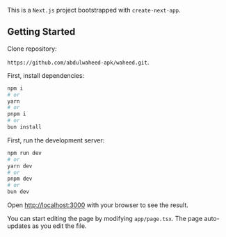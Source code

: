 This is a `Next.js` project bootstrapped with `create-next-app`.

## Getting Started
Clone repository:

 `https://github.com/abdulwaheed-apk/waheed.git`.

First, install dependencies:

```bash
npm i
# or
yarn
# or
pnpm i
# or
bun install
```

First, run the development server:

```bash
npm run dev
# or
yarn dev
# or
pnpm dev
# or
bun dev
```

Open [http://localhost:3000](http://localhost:3000) with your browser to see the result.

You can start editing the page by modifying `app/page.tsx`. The page auto-updates as you edit the file.